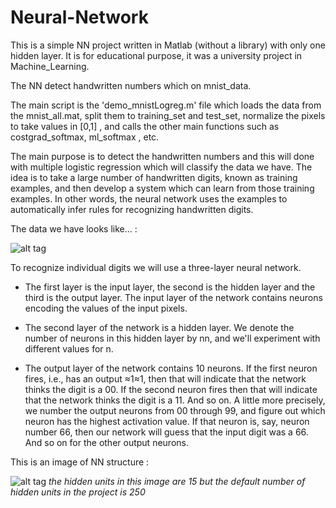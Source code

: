 # Neural-Network

This is a simple NN project written in Matlab (without a library) with only one hidden layer. 
It is for educational purpose, it was a university project in Machine_Learning.

The NN detect handwritten numbers which on mnist_data.

The main script is the 'demo_mnistLogreg.m' file which loads the data from the mnist_all.mat, split them to training_set and test_set, normalize the pixels to take values in [0,1] , and calls the other main functions such as costgrad_softmax, ml_softmax , etc.

The main purpose is to detect the handwritten numbers and this will done with multiple logistic regression which will classify the data we have. The idea is to take a large number of handwritten digits, known as training examples, and then develop a system which can learn from those training examples. In other words, the neural network uses the examples to automatically infer rules for recognizing handwritten digits.

The data we have looks like... :

![alt tag](http://neuralnetworksanddeeplearning.com/images/mnist_100_digits.png)


To recognize individual digits we will use a three-layer neural network. 

* The first layer is the input layer, the second is the hidden layer and the third is the output layer. The input layer of the network contains neurons encoding the values of the input pixels. 

* The second layer of the network is a hidden layer. We denote the number of neurons in this hidden layer by nn, and we'll experiment with different values for n.

* The output layer of the network contains 10 neurons. If the first neuron fires, i.e., has an output ≈1≈1, then that will indicate that the network thinks the digit is a 00. If the second neuron fires then that will indicate that the network thinks the digit is a 11. And so on. A little more precisely, we number the output neurons from 00 through 99, and figure out which neuron has the highest activation value. If that neuron is, say, neuron number 66, then our network will guess that the input digit was a 66. And so on for the other output neurons.

This is an image of NN structure :

![alt tag](http://neuralnetworksanddeeplearning.com/images/tikz12.png)
*the hidden units in this image are 15 but the default number of hidden units in the project is 250*


